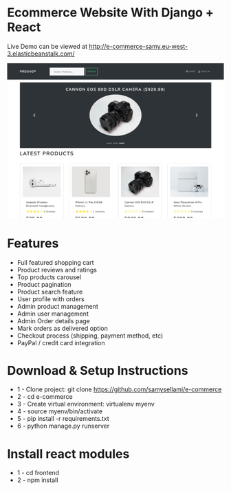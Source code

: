 # Ecommerce Website With Django + React

Live Demo can be viewed at http://e-commerce-samy.eu-west-3.elasticbeanstalk.com/

<!-- ![DEMO](/static/images/proshop_django_demo.png) -->
<p align="center">
  <img src="https://github.com/samysellami/e-commerce/blob/master/static/images/proshop_django_demo.png" width="700"/>
</p>

# Features

-   Full featured shopping cart
-   Product reviews and ratings
-   Top products carousel
-   Product pagination
-   Product search feature
-   User profile with orders
-   Admin product management
-   Admin user management
-   Admin Order details page
-   Mark orders as delivered option
-   Checkout process (shipping, payment method, etc)
-   PayPal / credit card integration

# Download & Setup Instructions

-   1 - Clone project: git clone https://github.com/samysellami/e-commerce
-   2 - cd e-commerce
-   3 - Create virtual environment: virtualenv myenv
-   4 - source myenv/bin/activate
-   5 - pip install -r requirements.txt
-   6 - python manage.py runserver

# Install react modules

-   1 - cd frontend
-   2 - npm install
